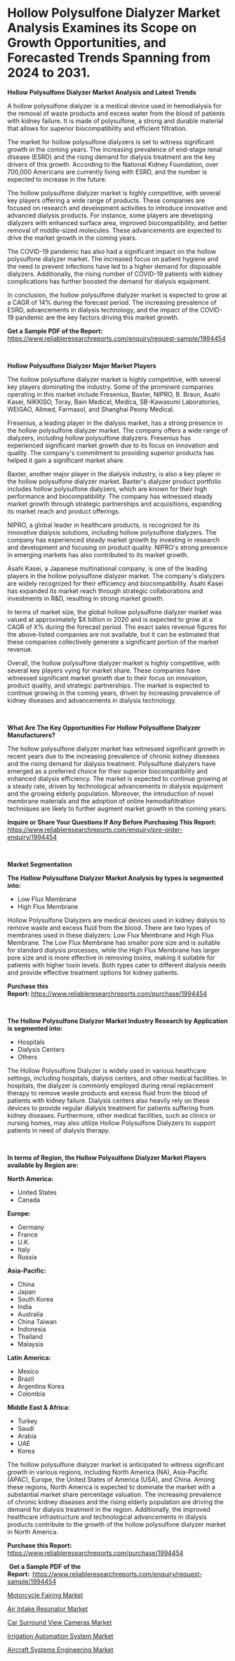 <p><h1>Hollow Polysulfone Dialyzer Market Analysis Examines its Scope on Growth Opportunities, and Forecasted Trends Spanning from 2024 to 2031.</h1></p><p><strong>Hollow Polysulfone Dialyzer Market Analysis and Latest Trends</strong></p>
<p><p>A hollow polysulfone dialyzer is a medical device used in hemodialysis for the removal of waste products and excess water from the blood of patients with kidney failure. It is made of polysulfone, a strong and durable material that allows for superior biocompatibility and efficient filtration.</p><p>The market for hollow polysulfone dialyzers is set to witness significant growth in the coming years. The increasing prevalence of end-stage renal disease (ESRD) and the rising demand for dialysis treatment are the key drivers of this growth. According to the National Kidney Foundation, over 700,000 Americans are currently living with ESRD, and the number is expected to increase in the future.</p><p>The hollow polysulfone dialyzer market is highly competitive, with several key players offering a wide range of products. These companies are focused on research and development activities to introduce innovative and advanced dialysis products. For instance, some players are developing dialyzers with enhanced surface area, improved biocompatibility, and better removal of middle-sized molecules. These advancements are expected to drive the market growth in the coming years.</p><p>The COVID-19 pandemic has also had a significant impact on the hollow polysulfone dialyzer market. The increased focus on patient hygiene and the need to prevent infections have led to a higher demand for disposable dialyzers. Additionally, the rising number of COVID-19 patients with kidney complications has further boosted the demand for dialysis equipment.</p><p>In conclusion, the hollow polysulfone dialyzer market is expected to grow at a CAGR of 14% during the forecast period. The increasing prevalence of ESRD, advancements in dialysis technology, and the impact of the COVID-19 pandemic are the key factors driving this market growth.</p></p>
<p><strong>Get a Sample PDF of the Report:&nbsp;</strong> <a href="https://www.reliableresearchreports.com/enquiry/request-sample/1994454">https://www.reliableresearchreports.com/enquiry/request-sample/1994454</a></p>
<p>&nbsp;</p>
<p><strong>Hollow Polysulfone Dialyzer Major Market Players</strong></p>
<p><p>The hollow polysulfone dialyzer market is highly competitive, with several key players dominating the industry. Some of the prominent companies operating in this market include Fresenius, Baxter, NIPRO, B. Braun, Asahi Kasei, NIKKISO, Toray, Bain Medical, Medica, SB-Kawasumi Laboratories, WEIGAO, Allmed, Farmasol, and Shanghai Peony Medical.</p><p>Fresenius, a leading player in the dialysis market, has a strong presence in the hollow polysulfone dialyzer market. The company offers a wide range of dialyzers, including hollow polysulfone dialyzers. Fresenius has experienced significant market growth due to its focus on innovation and quality. The company's commitment to providing superior products has helped it gain a significant market share.</p><p>Baxter, another major player in the dialysis industry, is also a key player in the hollow polysulfone dialyzer market. Baxter's dialyzer product portfolio includes hollow polysulfone dialyzers, which are known for their high performance and biocompatibility. The company has witnessed steady market growth through strategic partnerships and acquisitions, expanding its market reach and product offerings.</p><p>NIPRO, a global leader in healthcare products, is recognized for its innovative dialysis solutions, including hollow polysulfone dialyzers. The company has experienced steady market growth by investing in research and development and focusing on product quality. NIPRO's strong presence in emerging markets has also contributed to its market growth.</p><p>Asahi Kasei, a Japanese multinational company, is one of the leading players in the hollow polysulfone dialyzer market. The company's dialyzers are widely recognized for their efficiency and biocompatibility. Asahi Kasei has expanded its market reach through strategic collaborations and investments in R&D, resulting in strong market growth.</p><p>In terms of market size, the global hollow polysulfone dialyzer market was valued at approximately $X billion in 2020 and is expected to grow at a CAGR of X% during the forecast period. The exact sales revenue figures for the above-listed companies are not available, but it can be estimated that these companies collectively generate a significant portion of the market revenue.</p><p>Overall, the hollow polysulfone dialyzer market is highly competitive, with several key players vying for market share. These companies have witnessed significant market growth due to their focus on innovation, product quality, and strategic partnerships. The market is expected to continue growing in the coming years, driven by increasing prevalence of kidney diseases and advancements in dialysis technology.</p></p>
<p>&nbsp;</p>
<p><strong>What Are The Key Opportunities For Hollow Polysulfone Dialyzer Manufacturers?</strong></p>
<p><p>The hollow polysulfone dialyzer market has witnessed significant growth in recent years due to the increasing prevalence of chronic kidney diseases and the rising demand for dialysis treatment. Polysulfone dialyzers have emerged as a preferred choice for their superior biocompatibility and enhanced dialysis efficiency. The market is expected to continue growing at a steady rate, driven by technological advancements in dialysis equipment and the growing elderly population. Moreover, the introduction of novel membrane materials and the adoption of online hemodiafiltration techniques are likely to further augment market growth in the coming years.</p></p>
<p><strong>Inquire or Share Your Questions If Any Before Purchasing This Report:</strong> <a href="https://www.reliableresearchreports.com/enquiry/pre-order-enquiry/1994454">https://www.reliableresearchreports.com/enquiry/pre-order-enquiry/1994454</a></p>
<p>&nbsp;</p>
<p><strong>Market Segmentation</strong></p>
<p><strong>The Hollow Polysulfone Dialyzer Market Analysis by types is segmented into:</strong></p>
<p><ul><li>Low Flux Membrane</li><li>High Flux Membrane</li></ul></p>
<p><p>Hollow Polysulfone Dialyzers are medical devices used in kidney dialysis to remove waste and excess fluid from the blood. There are two types of membranes used in these dialyzers: Low Flux Membrane and High Flux Membrane. The Low Flux Membrane has smaller pore size and is suitable for standard dialysis processes, while the High Flux Membrane has larger pore size and is more effective in removing toxins, making it suitable for patients with higher toxin levels. Both types cater to different dialysis needs and provide effective treatment options for kidney patients.</p></p>
<p><strong>Purchase this Report:&nbsp;</strong><a href="https://www.reliableresearchreports.com/purchase/1994454">https://www.reliableresearchreports.com/purchase/1994454</a></p>
<p>&nbsp;</p>
<p><strong>The Hollow Polysulfone Dialyzer Market Industry Research by Application is segmented into:</strong></p>
<p><ul><li>Hospitals</li><li>Dialysis Centers</li><li>Others</li></ul></p>
<p><p>The Hollow Polysulfone Dialyzer is widely used in various healthcare settings, including hospitals, dialysis centers, and other medical facilities. In hospitals, the dialyzer is commonly employed during renal replacement therapy to remove waste products and excess fluid from the blood of patients with kidney failure. Dialysis centers also heavily rely on these devices to provide regular dialysis treatment for patients suffering from kidney diseases. Furthermore, other medical facilities, such as clinics or nursing homes, may also utilize Hollow Polysulfone Dialyzers to support patients in need of dialysis therapy.</p></p>
<p>&nbsp;</p>
<p><strong>In terms of Region, the Hollow Polysulfone Dialyzer Market Players available by Region are:</strong></p>
<p>
    <p> <strong> North America: </strong>
        <ul>
            <li>United States</li>
            <li>Canada</li>
        </ul>
        </p> 
    <p> <strong> Europe: </strong>
        <ul>
            <li>Germany</li>
            <li>France</li>
            <li>U.K.</li>
            <li>Italy</li>
            <li>Russia</li>
        </ul>
        </p> 
    <p> <strong> Asia-Pacific: </strong>
        <ul>
            <li>China</li>
            <li>Japan</li>
            <li>South Korea</li>
            <li>India</li>
            <li>Australia</li>
            <li>China Taiwan</li>
            <li>Indonesia</li>
            <li>Thailand</li>
            <li>Malaysia</li>
        </ul>
        </p> 
    <p> <strong> Latin America: </strong>
        <ul>
            <li>Mexico</li>
            <li>Brazil</li>
            <li>Argentina Korea</li>
            <li>Colombia</li>
        </ul>
        </p> 
    <p> <strong> Middle East & Africa: </strong>
        <ul>
            <li>Turkey</li>
            <li>Saudi</li>
            <li>Arabia</li>
            <li>UAE</li>
            <li>Korea</li>
        </ul>
    </p>
    </p>
<p><p>The hollow polysulfone dialyzer market is anticipated to witness significant growth in various regions, including North America (NA), Asia-Pacific (APAC), Europe, the United States of America (USA), and China. Among these regions, North America is expected to dominate the market with a substantial market share percentage valuation. The increasing prevalence of chronic kidney diseases and the rising elderly population are driving the demand for dialysis treatment in the region. Additionally, the improved healthcare infrastructure and technological advancements in dialysis products contribute to the growth of the hollow polysulfone dialyzer market in North America.</p></p>
<p><strong>Purchase this Report: </strong><a href="https://www.reliableresearchreports.com/purchase/1994454">https://www.reliableresearchreports.com/purchase/1994454</a></p>
<p>&nbsp;<strong>Get a Sample PDF of the Report:&nbsp;&nbsp;</strong><a href="https://www.reliableresearchreports.com/enquiry/request-sample/1994454">https://www.reliableresearchreports.com/enquiry/request-sample/1994454</a></p>
<p><strong></strong></p>
<p><p><a href="https://medium.com/@cletusrice655/motorcycle-fairing-market-size-and-market-trends-complete-industry-overview-2024-to-2031-5a9e0b1b59b6">Motorcycle Fairing Market</a></p><p><a href="https://medium.com/@soloncarter43/air-intake-resonator-market-the-key-to-successful-business-strategy-forecast-till-2031-6d3b8fc9cc12">Air Intake Resonator Market</a></p><p><a href="https://medium.com/@soloncarter43/analyzing-car-surround-view-cameras-market-global-industry-perspective-and-forecast-2024-to-2031-74ac71e5dd41">Car Surround View Cameras Market</a></p><p><a href="https://medium.com/@yvettelesch/irrigation-automation-system-market-the-key-to-successful-business-strategy-forecast-till-2031-65e1aafc2d34">Irrigation Automation System Market</a></p><p><a href="https://medium.com/@cletusrice655/aircraft-systems-engineering-market-comprehensive-assessment-by-type-application-and-geography-f906c321496a">Aircraft Systems Engineering Market</a></p></p>